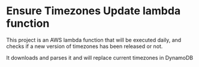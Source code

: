 # Ensure Timezones Update lambda function

This project is an AWS lambda function that will be executed daily, and checks if a new version of timezones has been released or not.

It downloads and parses it and will replace current timezones in DynamoDB
